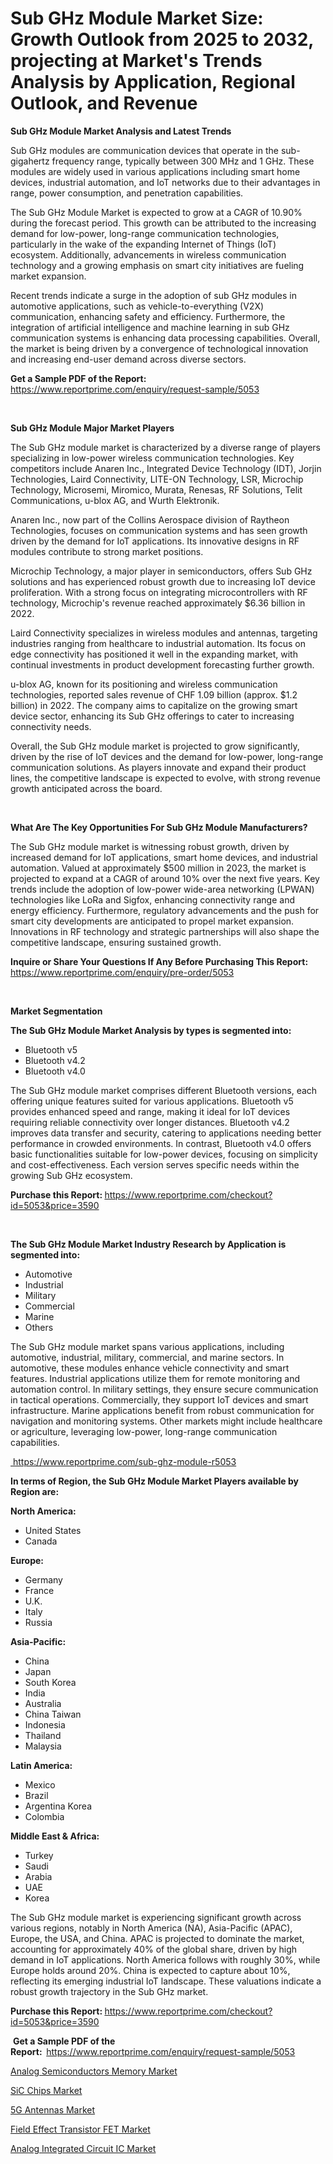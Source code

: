<p><h1>Sub GHz Module Market Size: Growth Outlook from 2025 to 2032, projecting at Market's Trends Analysis by Application, Regional Outlook, and Revenue</h1></p><p><strong>Sub GHz Module Market Analysis and Latest Trends</strong></p>
<p><p>Sub GHz modules are communication devices that operate in the sub-gigahertz frequency range, typically between 300 MHz and 1 GHz. These modules are widely used in various applications including smart home devices, industrial automation, and IoT networks due to their advantages in range, power consumption, and penetration capabilities. </p><p>The Sub GHz Module Market is expected to grow at a CAGR of 10.90% during the forecast period. This growth can be attributed to the increasing demand for low-power, long-range communication technologies, particularly in the wake of the expanding Internet of Things (IoT) ecosystem. Additionally, advancements in wireless communication technology and a growing emphasis on smart city initiatives are fueling market expansion.</p><p>Recent trends indicate a surge in the adoption of sub GHz modules in automotive applications, such as vehicle-to-everything (V2X) communication, enhancing safety and efficiency. Furthermore, the integration of artificial intelligence and machine learning in sub GHz communication systems is enhancing data processing capabilities. Overall, the market is being driven by a convergence of technological innovation and increasing end-user demand across diverse sectors.</p></p>
<p><strong>Get a Sample PDF of the Report:&nbsp;</strong> <a href="https://www.reportprime.com/enquiry/request-sample/5053?utm_campaign=100&utm_medium=2&utm_source=Github&utm_content=ia&utm_term=19032025&utm_id=sub-ghz-module">https://www.reportprime.com/enquiry/request-sample/5053</a></p>
<p>&nbsp;</p>
<p><strong>Sub GHz Module Major Market Players</strong></p>
<p><p>The Sub GHz module market is characterized by a diverse range of players specializing in low-power wireless communication technologies. Key competitors include Anaren Inc., Integrated Device Technology (IDT), Jorjin Technologies, Laird Connectivity, LITE-ON Technology, LSR, Microchip Technology, Microsemi, Miromico, Murata, Renesas, RF Solutions, Telit Communications, u-blox AG, and Wurth Elektronik.</p><p>Anaren Inc., now part of the Collins Aerospace division of Raytheon Technologies, focuses on communication systems and has seen growth driven by the demand for IoT applications. Its innovative designs in RF modules contribute to strong market positions.</p><p>Microchip Technology, a major player in semiconductors, offers Sub GHz solutions and has experienced robust growth due to increasing IoT device proliferation. With a strong focus on integrating microcontrollers with RF technology, Microchip's revenue reached approximately $6.36 billion in 2022.</p><p>Laird Connectivity specializes in wireless modules and antennas, targeting industries ranging from healthcare to industrial automation. Its focus on edge connectivity has positioned it well in the expanding market, with continual investments in product development forecasting further growth.</p><p>u-blox AG, known for its positioning and wireless communication technologies, reported sales revenue of CHF 1.09 billion (approx. $1.2 billion) in 2022. The company aims to capitalize on the growing smart device sector, enhancing its Sub GHz offerings to cater to increasing connectivity needs.</p><p>Overall, the Sub GHz module market is projected to grow significantly, driven by the rise of IoT devices and the demand for low-power, long-range communication solutions. As players innovate and expand their product lines, the competitive landscape is expected to evolve, with strong revenue growth anticipated across the board.</p></p>
<p>&nbsp;</p>
<p><strong>What Are The Key Opportunities For Sub GHz Module Manufacturers?</strong></p>
<p><p>The Sub GHz module market is witnessing robust growth, driven by increased demand for IoT applications, smart home devices, and industrial automation. Valued at approximately $500 million in 2023, the market is projected to expand at a CAGR of around 10% over the next five years. Key trends include the adoption of low-power wide-area networking (LPWAN) technologies like LoRa and Sigfox, enhancing connectivity range and energy efficiency. Furthermore, regulatory advancements and the push for smart city developments are anticipated to propel market expansion. Innovations in RF technology and strategic partnerships will also shape the competitive landscape, ensuring sustained growth.</p></p>
<p><strong>Inquire or Share Your Questions If Any Before Purchasing This Report:</strong> <a href="https://www.reportprime.com/enquiry/pre-order/5053?utm_campaign=100&utm_medium=2&utm_source=Github&utm_content=ia&utm_term=19032025&utm_id=sub-ghz-module">https://www.reportprime.com/enquiry/pre-order/5053</a></p>
<p>&nbsp;</p>
<p><strong>Market Segmentation</strong></p>
<p><strong>The Sub GHz Module Market Analysis by types is segmented into:</strong></p>
<p><ul><li>Bluetooth v5</li><li>Bluetooth v4.2</li><li>Bluetooth v4.0</li></ul></p>
<p><p>The Sub GHz module market comprises different Bluetooth versions, each offering unique features suited for various applications. Bluetooth v5 provides enhanced speed and range, making it ideal for IoT devices requiring reliable connectivity over longer distances. Bluetooth v4.2 improves data transfer and security, catering to applications needing better performance in crowded environments. In contrast, Bluetooth v4.0 offers basic functionalities suitable for low-power devices, focusing on simplicity and cost-effectiveness. Each version serves specific needs within the growing Sub GHz ecosystem.</p></p>
<p><strong>Purchase this Report:&nbsp;</strong><a href="https://www.reportprime.com/checkout?id=5053&price=3590&utm_campaign=100&utm_medium=2&utm_source=Github&utm_content=ia&utm_term=19032025&utm_id=sub-ghz-module">https://www.reportprime.com/checkout?id=5053&price=3590</a></p>
<p>&nbsp;</p>
<p><strong>The Sub GHz Module Market Industry Research by Application is segmented into:</strong></p>
<p><ul><li>Automotive</li><li>Industrial</li><li>Military</li><li>Commercial</li><li>Marine</li><li>Others</li></ul></p>
<p><p>The Sub GHz module market spans various applications, including automotive, industrial, military, commercial, and marine sectors. In automotive, these modules enhance vehicle connectivity and smart features. Industrial applications utilize them for remote monitoring and automation control. In military settings, they ensure secure communication in tactical operations. Commercially, they support IoT devices and smart infrastructure. Marine applications benefit from robust communication for navigation and monitoring systems. Other markets might include healthcare or agriculture, leveraging low-power, long-range communication capabilities.</p></p>
<p><a href="https://www.reportprime.com/sub-ghz-module-r5053?utm_campaign=100&utm_medium=2&utm_source=Github&utm_content=ia&utm_term=19032025&utm_id=sub-ghz-module">&nbsp;https://www.reportprime.com/sub-ghz-module-r5053</a></p>
<p><strong>In terms of Region, the Sub GHz Module Market Players available by Region are:</strong></p>
<p>
    <p> <strong> North America: </strong>
        <ul>
            <li>United States</li>
            <li>Canada</li>
        </ul>
        </p> 
    <p> <strong> Europe: </strong>
        <ul>
            <li>Germany</li>
            <li>France</li>
            <li>U.K.</li>
            <li>Italy</li>
            <li>Russia</li>
        </ul>
        </p> 
    <p> <strong> Asia-Pacific: </strong>
        <ul>
            <li>China</li>
            <li>Japan</li>
            <li>South Korea</li>
            <li>India</li>
            <li>Australia</li>
            <li>China Taiwan</li>
            <li>Indonesia</li>
            <li>Thailand</li>
            <li>Malaysia</li>
        </ul>
        </p> 
    <p> <strong> Latin America: </strong>
        <ul>
            <li>Mexico</li>
            <li>Brazil</li>
            <li>Argentina Korea</li>
            <li>Colombia</li>
        </ul>
        </p> 
    <p> <strong> Middle East & Africa: </strong>
        <ul>
            <li>Turkey</li>
            <li>Saudi</li>
            <li>Arabia</li>
            <li>UAE</li>
            <li>Korea</li>
        </ul>
    </p>
    </p>
<p><p>The Sub GHz module market is experiencing significant growth across various regions, notably in North America (NA), Asia-Pacific (APAC), Europe, the USA, and China. APAC is projected to dominate the market, accounting for approximately 40% of the global share, driven by high demand in IoT applications. North America follows with roughly 30%, while Europe holds around 20%. China is expected to capture about 10%, reflecting its emerging industrial IoT landscape. These valuations indicate a robust growth trajectory in the Sub GHz market.</p></p>
<p><strong>Purchase this Report: </strong><a href="https://www.reportprime.com/checkout?id=5053&price=3590&utm_campaign=100&utm_medium=2&utm_source=Github&utm_content=ia&utm_term=19032025&utm_id=sub-ghz-module">https://www.reportprime.com/checkout?id=5053&price=3590</a></p>
<p>&nbsp;<strong>Get a Sample PDF of the Report:&nbsp;&nbsp;</strong><a href="https://www.reportprime.com/enquiry/request-sample/5053?utm_campaign=100&utm_medium=2&utm_source=Github&utm_content=ia&utm_term=19032025&utm_id=sub-ghz-module">https://www.reportprime.com/enquiry/request-sample/5053</a></p>
<p><strong></strong></p>
<p><p><a href="https://github.com/tabormahay2f/Market-Research-Report-List-1/blob/main/analog-semiconductors-memory-market.md?utm_campaign=100&utm_medium=2&utm_source=Github&utm_content=ia&utm_term=19032025&utm_id=sub-ghz-module">Analog Semiconductors Memory Market</a></p><p><a href="https://github.com/frodanlert/Market-Research-Report-List-1/blob/main/sic-chips-market.md?utm_campaign=100&utm_medium=2&utm_source=Github&utm_content=ia&utm_term=19032025&utm_id=sub-ghz-module">SiC Chips Market</a></p><p><a href="https://github.com/zdybelzinn/Market-Research-Report-List-1/blob/main/5g-antennas-market.md?utm_campaign=100&utm_medium=2&utm_source=Github&utm_content=ia&utm_term=19032025&utm_id=sub-ghz-module">5G Antennas Market</a></p><p><a href="https://github.com/iperitvik8/Market-Research-Report-List-1/blob/main/field-effect-transistor-fet-market.md?utm_campaign=100&utm_medium=2&utm_source=Github&utm_content=ia&utm_term=19032025&utm_id=sub-ghz-module">Field Effect Transistor FET Market</a></p><p><a href="https://github.com/ilanarohalgh/Market-Research-Report-List-1/blob/main/analog-integrated-circuit-ic-market.md?utm_campaign=100&utm_medium=2&utm_source=Github&utm_content=ia&utm_term=19032025&utm_id=sub-ghz-module">Analog Integrated Circuit IC Market</a></p></p>